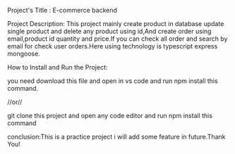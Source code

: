 Project's Title : E-commerce backend

Project Description: This project mainly create product in database update single product and delete any product using id,And create order using email,product id quantity and price.If you can check all order and search by email for check user orders.Here using technology is typescript express mongoose.

How to Install and Run the Project:

you need download this file and open in vs code and run npm install this command.

//or//

git clone this project and open any code editor and run npm install this command

conclusion:This is a practice project i will add some feature in future.Thank You!
